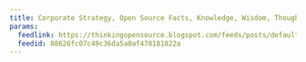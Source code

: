 ```yaml
---
title: Corporate Strategy, Open Source Facts, Knowledge, Wisdom, Thoughts
params:
  feedlink: https://thinkingopensource.blogspot.com/feeds/posts/default?alt=rss
  feedid: 88626fc07c49c36da5a0af478181822a
---
```

